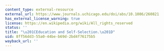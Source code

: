 ```yaml
---
content_type: external-resource
external_url: https://www.journals.uchicago.edu/doi/abs/10.1086/260821
has_external_license_warning: true
license: https://en.wikipedia.org/wiki/All_rights_reserved
status: ''
title: "\u201CEducation and Self-Selection.\u201D"
uid: 8ff56dd3-55a0-44be-b69d-2bd4f76175b5
wayback_url: ''
---
```

